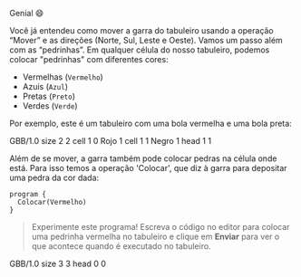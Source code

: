 Genial :smile:

Você já entendeu como mover a garra do tabuleiro usando a operação “Mover” e as direções (Norte, Sul, Leste e Oeste). Vamos um passo além com as “pedrinhas”. Em qualquer célula do nosso tabuleiro, podemos colocar "pedrinhas" com diferentes cores:

 * Vermelhas (`Vermelho`)
 * Azuis (`Azul`)
 * Pretas (`Preto`)
 * Verdes (`Verde`)

Por exemplo, este é um tabuleiro com uma bola vermelha e uma bola preta:


<gs-board>
  GBB/1.0
    size 2 2
    cell 1 0 Rojo 1
    cell 1 1 Negro 1
    head 1 1
</gs-board>



Além de se mover, a garra também pode colocar pedras na célula onde está. Para isso temos a operação 'Colocar', que diz à garra para depositar uma pedra da cor dada:

```gobstones
program {
  Colocar(Vermelho)    
}
```


> Experimente este programa! Escreva o código no editor para colocar uma pedrinha vermelha no tabuleiro e clique em **Enviar** para ver o que acontece quando é executado no tabuleiro.

<gs-board>
  GBB/1.0
    size 3 3
    head 0 0
</gs-board>
